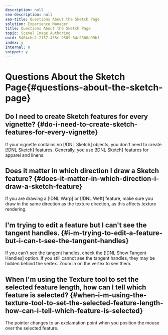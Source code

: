 ```yaml
---
description: null
seo-description: null
seo-title: Questions About the Sketch Page
solution: Experience Manager
title: Questions About the Sketch Page
topic: Scene7 Image Authoring
uuid: 5404cbc2-2137-455c-9509-34c2380e99bf
index: y
internal: n
snippet: y
---
```


# Questions About the Sketch Page{#questions-about-the-sketch-page}

## Do I need to create Sketch features for every vignette? {#do-i-need-to-create-sketch-features-for-every-vignette}

If your vignette contains no [!DNL Sketch] objects, you don't need to create [!DNL Sketch] features. Generally, you use [!DNL Sketch] features for apparel and linens.

## Does it matter in which direction I draw a Sketch feature? {#does-it-matter-in-which-direction-i-draw-a-sketch-feature}

If you are drawing a [!DNL Warp] or [!DNL Weft] feature, make sure you draw in the same direction as the texture direction, as this affects texture rendering.

## I'm trying to edit a feature but I can't see the tangent handles. {#i-m-trying-to-edit-a-feature-but-i-can-t-see-the-tangent-handles}

If you can't see the tangent handles, check the [!DNL Show Tangent Handles] option. If you still cannot see the tangent handles, they may be hidden behind the vertex. Zoom in on the vertex to see them.

## When I'm using the Texture tool to set the selected feature length, how can I tell which feature is selected? {#when-i-m-using-the-texture-tool-to-set-the-selected-feature-length-how-can-i-tell-which-feature-is-selected}

The pointer changes to an exclamation point when you position the mouse over the selected feature. 
